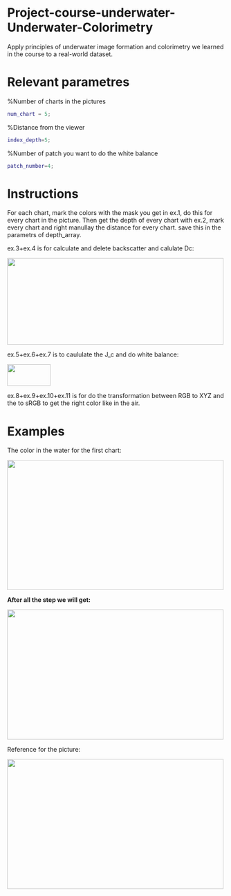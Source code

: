 # Project-course-underwater-Underwater-Colorimetry
Apply principles of underwater image formation
and colorimetry we learned in the course to a real-world dataset.

# Relevant parametres
%Number of charts in the pictures
```matlab
num_chart = 5;
 ```   
%Distance from the viewer
  ```matlab
index_depth=5;
 ```
%Number of patch you want to do the white balance 
```matlab
patch_number=4;
 ```

# Instructions
For each chart, mark the colors with the mask you get in ex.1, do this for every chart in the picture.
Then get the depth of every chart with ex.2, mark every chart and right manullay the distance for every chart. save this in the parametrs of depth_array.

ex.3+ex.4 is for calculate and delete backscatter and calulate Dc:

<img src="https://github.com/galversano/Project-course---underwater-Underwater-Colorimetry/assets/66177443/e7c9a5e6-991e-47bd-b215-ffd509f4fc76" width="500" height="200">

ex.5+ex.6+ex.7 is to caululate the J_c and do white balance:

<img src="https://github.com/galversano/Project-course---underwater-Underwater-Colorimetry/assets/66177443/1b838213-cad3-4c6b-a654-476117b7fa9b" width="100" height="50">

ex.8+ex.9+ex.10+ex.11 is for do the transformation between RGB to XYZ and the to sRGB to get the right color like in the air.

# Examples

The color in the water for the first chart:

<img src="https://github.com/galversano/Project-course---underwater-Underwater-Colorimetry/assets/66177443/212cb80d-d861-448f-8593-687eaabbb846" width="500" height="300">


__After all the step we will get:__

<img src="https://github.com/galversano/Project-course---underwater-Underwater-Colorimetry/assets/66177443/91f505fd-7ffa-41d8-a196-c376f628ec25" width="500" height="300">


Reference for the picture:

<img src="https://github.com/galversano/Project-course---underwater-Underwater-Colorimetry/assets/66177443/982ecc8b-6f7b-4b4f-a956-25f082ed59cb" width="500" height="300">









